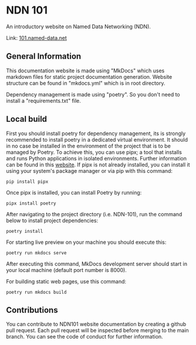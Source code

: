 # NDN 101

An introductory website on Named Data Networking (NDN).

Link: [101.named-data.net](https://101.named-data.net/)

## General Information

This documentation website is made using "MkDocs" which uses markdown files for static project documentation generation. Website structure can be found in "mkdocs.yml" which is in root directory.

Dependency management is made using "poetry". So you don't need to install a "requirements.txt" file.

## Local build

First you should install poetry for dependency management, its is strongly recommended to install poetry in a dedicated virtual environment. It should in no case be installed in the environment of the project that is to be managed by Poetry.
To achieve this, you can use pipx; a tool that installs and runs Python applications in isolated environments. Further information can be found in this [website](python-poetry.org/docs/#installing-with-pipx). If pipx is not already installed, you can install it using your system's package manager or via pip with this command:

```shell
pip install pipx
```

Once pipx is installed, you can install Poetry by running:

```shell
pipx install poetry
```




After navigating to the project directory (i.e. NDN-101), run the command below to install project dependencies:

```shell
poetry install
```



For starting live preview on your machine you should execute this:

```shell
poetry run mkdocs serve
```
After executing this command, MkDocs development server should start in your local machine (default port number is 8000).

For building static web pages, use this command:

```shell
poetry run mkdocs build
```

## Contributions

You can contribute to NDN101 website documentation by creating a github pull request. Each pull request will be inspected before merging to the main branch.
You can see the code of conduct for further information. 
